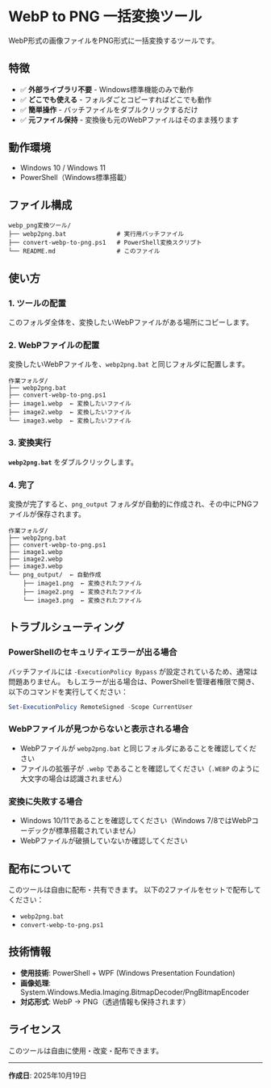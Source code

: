 # WebP to PNG 一括変換ツール

WebP形式の画像ファイルをPNG形式に一括変換するツールです。

## 特徴

- ✅ **外部ライブラリ不要** - Windows標準機能のみで動作
- ✅ **どこでも使える** - フォルダごとコピーすればどこでも動作
- ✅ **簡単操作** - バッチファイルをダブルクリックするだけ
- ✅ **元ファイル保持** - 変換後も元のWebPファイルはそのまま残ります

## 動作環境

- Windows 10 / Windows 11
- PowerShell（Windows標準搭載）

## ファイル構成

```
webp_png変換ツール/
├── webp2png.bat              # 実行用バッチファイル
├── convert-webp-to-png.ps1   # PowerShell変換スクリプト
└── README.md                 # このファイル
```

## 使い方

### 1. ツールの配置

このフォルダ全体を、変換したいWebPファイルがある場所にコピーします。

### 2. WebPファイルの配置

変換したいWebPファイルを、`webp2png.bat` と同じフォルダに配置します。

```
作業フォルダ/
├── webp2png.bat
├── convert-webp-to-png.ps1
├── image1.webp  ← 変換したいファイル
├── image2.webp  ← 変換したいファイル
└── image3.webp  ← 変換したいファイル
```

### 3. 変換実行

**`webp2png.bat`** をダブルクリックします。

### 4. 完了

変換が完了すると、`png_output` フォルダが自動的に作成され、その中にPNGファイルが保存されます。

```
作業フォルダ/
├── webp2png.bat
├── convert-webp-to-png.ps1
├── image1.webp
├── image2.webp
├── image3.webp
└── png_output/  ← 自動作成
    ├── image1.png  ← 変換されたファイル
    ├── image2.png  ← 変換されたファイル
    └── image3.png  ← 変換されたファイル
```

## トラブルシューティング

### PowerShellのセキュリティエラーが出る場合

バッチファイルには `-ExecutionPolicy Bypass` が設定されているため、通常は問題ありません。
もしエラーが出る場合は、PowerShellを管理者権限で開き、以下のコマンドを実行してください：

```powershell
Set-ExecutionPolicy RemoteSigned -Scope CurrentUser
```

### WebPファイルが見つからないと表示される場合

- WebPファイルが `webp2png.bat` と同じフォルダにあることを確認してください
- ファイルの拡張子が `.webp` であることを確認してください（`.WEBP` のように大文字の場合は認識されません）

### 変換に失敗する場合

- Windows 10/11であることを確認してください（Windows 7/8ではWebPコーデックが標準搭載されていません）
- WebPファイルが破損していないか確認してください

## 配布について

このツールは自由に配布・共有できます。
以下の2ファイルをセットで配布してください：

- `webp2png.bat`
- `convert-webp-to-png.ps1`

## 技術情報

- **使用技術**: PowerShell + WPF (Windows Presentation Foundation)
- **画像処理**: System.Windows.Media.Imaging.BitmapDecoder/PngBitmapEncoder
- **対応形式**: WebP → PNG（透過情報も保持されます）

## ライセンス

このツールは自由に使用・改変・配布できます。

---

**作成日**: 2025年10月19日
